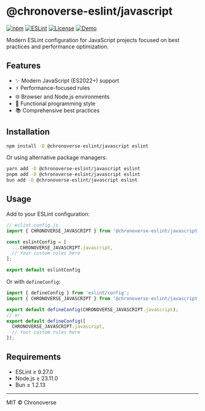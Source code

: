 # @chronoverse-eslint/javascript

[![npm](https://img.shields.io/npm/v/@chronoverse-eslint/javascript.svg)](https://www.npmjs.com/package/@chronoverse-eslint/javascript)
[![ESLint](https://img.shields.io/badge/ESLint-v9.26.0-4B32C3.svg)](https://eslint.org)
[![License](https://img.shields.io/badge/license-MIT-4B32C3.svg)](LICENSE)
[![Demo](https://img.shields.io/badge/🛠️-Config%20Inspector-4B32C3)](https://gratisvictory.github.io/chronoverse-eslint)

Modern ESLint configuration for JavaScript projects focused on best practices and performance optimization.

## Features

- ✨ Modern JavaScript (ES2022+) support
- ⚡ Performance-focused rules
- 🌐 Browser and Node.js environments
- 🧩 Functional programming style
- 📚 Comprehensive best practices

## Installation

```bash
npm install -D @chronoverse-eslint/javascript eslint
```

Or using alternative package managers:

```bash
yarn add -D @chronoverse-eslint/javascript eslint
pnpm add -D @chronoverse-eslint/javascript eslint
bun add -D @chronoverse-eslint/javascript eslint
```

## Usage

Add to your ESLint configuration:

```javascript
// eslint.config.js
import { CHRONOVERSE_JAVASCRIPT } from '@chronoverse-eslint/javascript';

const eslintConfig = [
  ...CHRONOVERSE_JAVASCRIPT.javascript,
  // Your custom rules here
];

export default eslintConfig
```

Or with `defineConfig`:

```javascript
import { defineConfig } from 'eslint/config';
import { CHRONOVERSE_JAVASCRIPT } from '@chronoverse-eslint/javascript';

export default defineConfig(CHRONOVERSE_JAVASCRIPT.javascript);
// or
export default defineConfig([
  CHRONOVERSE_JAVASCRIPT.javascript,
  // Your custom rules here
]);
```

## Requirements

- ESLint ≥ 9.27.0
- Node.js ≥ 23.11.0
- Bun ≥ 1.2.13

---

MIT © Chronoverse
